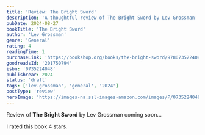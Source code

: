 ```yaml
---
title: 'Review: The Bright Sword'
description: 'A thoughtful review of The Bright Sword by Lev Grossman'
pubDate: 2024-08-27
bookTitle: 'The Bright Sword'
author: 'Lev Grossman'
genre: 'General'
rating: 4
readingTime: 1
purchaseLink: 'https://bookshop.org/books/the-bright-sword/9780735224049'
goodreadsId: '201750794'
isbn: '0735224048'
publishYear: 2024
status: 'draft'
tags: ['lev-grossman', 'general', '2024']
postType: 'review'
heroImage: 'https://images-na.ssl-images-amazon.com/images/P/0735224048.01.L.jpg'
---
```


Review of **The Bright Sword** by Lev Grossman coming soon...

I rated this book 4 stars.